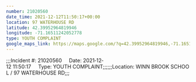 ```yaml
---
number: 21020560
date_time: 2021-12-12T11:50:17+00:00
location: 97 WATERHOUSE RD
latitude: 42.39952964819946
longitude: -71.16511242052778
type: YOUTH COMPLAINT
google_maps_link: https://maps.google.com/?q=42.39952964819946,-71.16511242052778
---
```


;;;Incident #: 21020560     Date: 2021‐12‐12 11:50:17     Type: YOUTH COMPLAINT;;;;;;Location: WINN BROOK SCHOOL / 97 WATERHOUSE RD;;;
